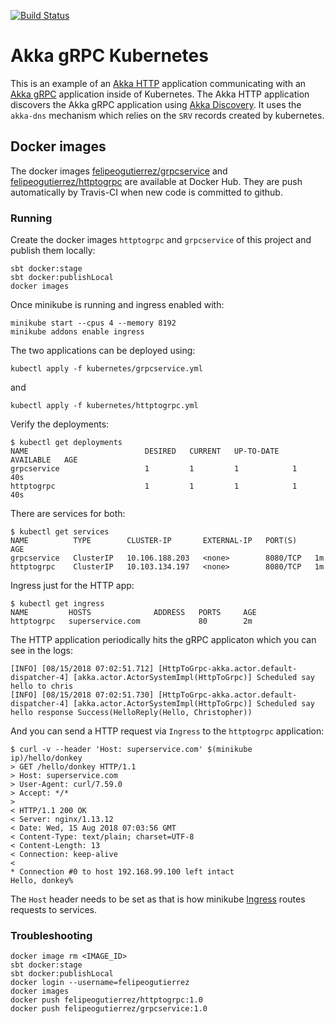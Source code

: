 
[![Build Status](https://travis-ci.com/felipegutierrez/explore-akka-grpc-kubernetes.svg?branch=master)](https://travis-ci.com/felipegutierrez/explore-akka-grpc-kubernetes)

# Akka gRPC Kubernetes

This is an example of an [Akka HTTP](https://doc.akka.io/docs/akka-http/current) application communicating with an [Akka gRPC](https://developer.lightbend.com/docs/akka-grpc/current/) application inside of Kubernetes. The Akka HTTP application discovers the Akka gRPC application using [Akka Discovery](https://developer.lightbend.com/docs/akka-management/current/discovery.html). It uses the `akka-dns` mechanism which relies on the `SRV` records created by kubernetes.

## Docker images

The docker images [felipeogutierrez/grpcservice](https://hub.docker.com/repository/docker/felipeogutierrez/grpcservice) and [felipeogutierrez/httptogrpc](https://hub.docker.com/repository/docker/felipeogutierrez/httptogrpc) are available at Docker Hub. They are push automatically by Travis-CI when new code is committed to github.

### Running

Create the docker images `httptogrpc` and `grpcservice` of this project and publish them locally:
```
sbt docker:stage
sbt docker:publishLocal
docker images
```
Once minikube is running and ingress enabled with:
```
minikube start --cpus 4 --memory 8192
minikube addons enable ingress
```
The two applications can be deployed using:

`kubectl apply -f kubernetes/grpcservice.yml`

and

`kubectl apply -f kubernetes/httptogrpc.yml`

Verify the deployments:

```
$ kubectl get deployments
NAME                          DESIRED   CURRENT   UP-TO-DATE   AVAILABLE   AGE
grpcservice                   1         1         1            1           40s
httptogrpc                    1         1         1            1           40s

```

There are services for both:
```
$ kubectl get services
NAME          TYPE        CLUSTER-IP       EXTERNAL-IP   PORT(S)    AGE
grpcservice   ClusterIP   10.106.188.203   <none>        8080/TCP   1m
httptogrpc    ClusterIP   10.103.134.197   <none>        8080/TCP   1m
```

Ingress just for the HTTP app:

```
$ kubectl get ingress
NAME         HOSTS              ADDRESS   PORTS     AGE
httptogrpc   superservice.com             80        2m
```

The HTTP application periodically hits the gRPC applicaton which you can see in the logs:

```
[INFO] [08/15/2018 07:02:51.712] [HttpToGrpc-akka.actor.default-dispatcher-4] [akka.actor.ActorSystemImpl(HttpToGrpc)] Scheduled say hello to chris
[INFO] [08/15/2018 07:02:51.730] [HttpToGrpc-akka.actor.default-dispatcher-4] [akka.actor.ActorSystemImpl(HttpToGrpc)] Scheduled say hello response Success(HelloReply(Hello, Christopher))
```

And you can send a HTTP request via `Ingress` to the `httptogrpc` application:

```
$ curl -v --header 'Host: superservice.com' $(minikube ip)/hello/donkey
> GET /hello/donkey HTTP/1.1
> Host: superservice.com
> User-Agent: curl/7.59.0
> Accept: */*
> 
< HTTP/1.1 200 OK
< Server: nginx/1.13.12
< Date: Wed, 15 Aug 2018 07:03:56 GMT
< Content-Type: text/plain; charset=UTF-8
< Content-Length: 13
< Connection: keep-alive
< 
* Connection #0 to host 192.168.99.100 left intact
Hello, donkey%
```

The `Host` header needs to be set as that is how minikube [Ingress](https://github.com/kubernetes/ingress-nginx) routes requests to services.

### Troubleshooting

```
docker image rm <IMAGE_ID>
sbt docker:stage
sbt docker:publishLocal
docker login --username=felipeogutierrez
docker images
docker push felipeogutierrez/httptogrpc:1.0
docker push felipeogutierrez/grpcservice:1.0
```

